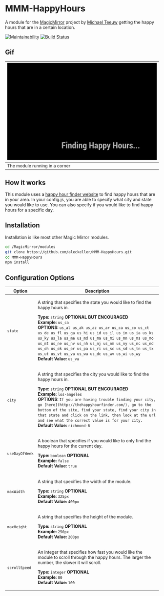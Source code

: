 # MMM-HappyHours
A module for the [MagicMirror](https://github.com/MichMich/MagicMirror) project by [Michael Teeuw](https://github.com/MichMich) getting the happy hours that are in a certain location.


[![Maintainability](https://api.codeclimate.com/v1/badges/2742abc792b88536f6e2/maintainability)](https://codeclimate.com/github/aleckeller/MMM-HappyHours)
[![Build Status](https://travis-ci.org/aleckeller/MMM-HappyHours.svg?branch=master)](https://travis-ci.org/aleckeller/MMM-HappyHours)

## Gif
| ![gif of module working](img/readme/bottomRight.gif) |
|---|
| The module running in a corner |

## How it works
This module uses a [happy hour finder website](http://thehappyhourfinder.com/) to find happy hours that are in your area.
In your config.js, you are able to specify what city and state you would like to use. You can also specify if you would like to find happy hours
for a specific day.

## Installation
Installation is like most other Magic Mirror modules.

```bash
cd /MagicMirror/modules
git clone https://github.com/aleckeller/MMM-HappyHours.git
cd MMM-HappyHours
npm install
```

## Configuration Options
| Option | Description |
|--------|-------------|
| `state` | <p>A string that specifies the state you would like to find the happy hours in.</p><p>**Type:** `string` **OPTIONAL BUT ENCOURAGED**<br>**Example:** `us_ca`<br>**OPTIONS:** `us_al us_ak us_az us_ar us_ca us_co us_ct us_de us_fl us_ga us_hi us_id us_il us_in us_ia us_ks us_ky us_la us_me us_md us_ma us_mi us_mn us_ms us_mo us_mt us_ne us_nv us_nh us_nj us_nm us_ny us_nc us_nd us_oh us_ok us_or us_pa us_ri us_sc us_sd us_tn us_tx us_ut us_vt us_va us_wa us_dc us_wv us_wi us_wy`<br> **Default Value:** `us_va`</p> |
| `city` | <p>A string that specifies the city you would like to find the happy hours in.</p><p>**Type:** `string` **OPTIONAL BUT ENCOURAGED**<br>**Example:** `los-angeles`<br>**OPTIONS:** `If you are having trouble finding your city, go [here](http://thehappyhourfinder.com/), go to the bottom of the site, find your state, find your city in that state and click on the link, then look at the url and see what the correct value is for your city.`<br> **Default Value:** `richmond-6`</p> |
| `useDayOfWeek` | <p>A boolean that specifies if you would like to only find the happy hours for the current day.</p><p>**Type:** `boolean` **OPTIONAL**<br>**Example:** `false`<br>**Default Value:** `true`</p> |
| `maxWidth` | <p>A string that specifies the width of the module.</p><p>**Type:** `string` **OPTIONAL**<br>**Example:** `325px`<br>**Default Value:** `400px`</p> |
| `maxHeight` | <p>A string that specifies the height of the module.</p><p>**Type:** `string` **OPTIONAL**<br>**Example:** `250px`<br>**Default Value:** `200px`</p> |
| `scrollSpeed` | <p>An integer that specifies how fast you would like the module to scroll through the happy hours. The larger the number, the slower it will scroll.</p><p>**Type:** `integer` **OPTIONAL**<br>**Example:** `80`<br>**Default Value:** `100`</p> |
